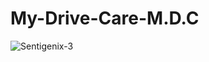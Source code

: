 # My-Drive-Care-M.D.C
![Sentigenix-3](https://user-images.githubusercontent.com/56252259/95284345-a1979e80-087b-11eb-9a41-0407d10f41a0.png)
